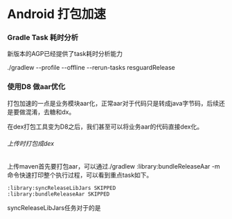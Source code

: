 Android 打包加速
===============



### Gradle Task 耗时分析
新版本的AGP已经提供了task耗时分析能力

./gradlew --profile --offline --rerun-tasks resguardRelease

### 使用D8 做aar优化 
打包加速的一点是业务模块aar化，正常aar对于代码只是转成java字节码，后续还是要做混淆，去糖和dx。

在dex打包工具变为D8之后，我们甚至可以将业务aar的代码直接dex化。

###### 上传时打包成dex

上传maven首先要打包aar，可以通过./gradlew :library:bundleReleaseAar -m命令快速打印整个执行过程，可以看到重点task如下。

```
:library:syncReleaseLibJars SKIPPED
:library:bundleReleaseAar SKIPPED

```

syncReleaseLibJars任务对于的是